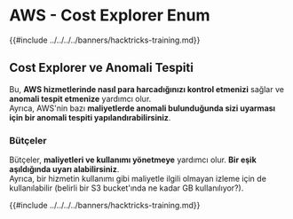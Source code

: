 # AWS - Cost Explorer Enum

{{#include ../../../../banners/hacktricks-training.md}}

## Cost Explorer ve Anomali Tespiti

Bu, **AWS hizmetlerinde nasıl para harcadığınızı kontrol etmenizi** sağlar ve **anomali tespit etmenize** yardımcı olur.\
Ayrıca, AWS'nin bazı **maliyetlerde anomali bulunduğunda sizi uyarması için bir anomali tespiti yapılandırabilirsiniz**.

### Bütçeler

Bütçeler, **maliyetleri ve kullanımı yönetmeye** yardımcı olur. **Bir eşik aşıldığında uyarı alabilirsiniz**.\
Ayrıca, bir hizmetin kullanımı gibi maliyetle ilgili olmayan izleme için de kullanılabilir (belirli bir S3 bucket'ında ne kadar GB kullanılıyor?). 

{{#include ../../../../banners/hacktricks-training.md}}
